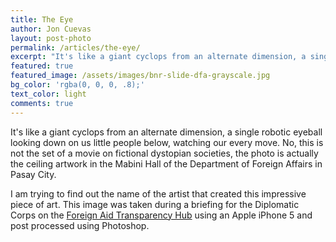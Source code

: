 ```yaml
---
title: The Eye
author: Jon Cuevas
layout: post-photo
permalink: /articles/the-eye/
excerpt: "It's like a giant cyclops from an alternate dimension, a single robotic eyeball looking down on us little people below, watching our every move. No, this is not the set of a movie on fictional dystopian societies, the photo is actually the ceiling artwork in the Mabini Hall of the Department of Foreign Affairs in Pasay City."
featured: true
featured_image: /assets/images/bnr-slide-dfa-grayscale.jpg
bg_color: 'rgba(0, 0, 0, .8);'
text_color: light
comments: true
---
```

<p class="lead">It's like a giant cyclops from an alternate dimension, a single robotic eyeball looking down on us little people below, watching our every move. No, this is not the set of a movie on fictional dystopian societies, the photo is actually the ceiling artwork in the Mabini Hall of the Department of Foreign Affairs in Pasay City.</p>

I am trying to find out the name of the artist that created this impressive piece of art. This image was taken during a briefing for the Diplomatic Corps on the [Foreign Aid Transparency Hub][1] using an Apple iPhone 5 and post processed using Photoshop.

[1]: http://www.gov.ph/faith